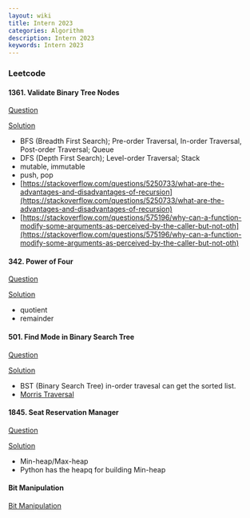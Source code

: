```yaml
---
layout: wiki
title: Intern 2023
categories: Algorithm
description: Intern 2023
keywords: Intern 2023
---
```


### Leetcode

#### 1361. Validate Binary Tree Nodes

[Question](https://leetcode.com/problems/validate-binary-tree-nodes/description/)

[Solution](https://leetcode.com/problems/validate-binary-tree-nodes/solutions/4176918/93-31-bfs-dfs-explained-intuition)

- BFS (Breadth First Search); Pre-order Traversal, In-order Traversal, Post-order Traversal; Queue
- DFS (Depth First Search); Level-order Traversal; Stack
- mutable, immutable
- push, pop
- [https://stackoverflow.com/questions/5250733/what-are-the-advantages-and-disadvantages-of-recursion](https://stackoverflow.com/questions/5250733/what-are-the-advantages-and-disadvantages-of-recursion)
- [https://stackoverflow.com/questions/575196/why-can-a-function-modify-some-arguments-as-perceived-by-the-caller-but-not-oth](https://stackoverflow.com/questions/575196/why-can-a-function-modify-some-arguments-as-perceived-by-the-caller-but-not-oth)

#### 342. Power of Four

[Question](https://leetcode.com/problems/power-of-four/description)

[Solution](https://leetcode.com/problems/power-of-four/solutions/4197587/100-brute-force-two-math-solutions-explained-intuition/)

- quotient
- remainder

#### 501. Find Mode in Binary Search Tree

[Question](https://leetcode.com/problems/find-mode-in-binary-search-tree/description)

[Solution](https://leetcode.com/problems/find-mode-in-binary-search-tree/solutions/4232856/99-87-video-walkthrough-optimal-o-1-space-solution/)

- BST (Binary Search Tree) in-order travesal can get the sorted list.
- [Morris Traversal](https://www.youtube.com/watch?v=A58XHd2Zo4M)

#### 1845. Seat Reservation Manager

[Question](https://leetcode.com/problems/seat-reservation-manager/description/)

[Solution](https://leetcode.com/problems/seat-reservation-manager/solutions/4254452/98-78-counter-and-min-heap/)

- Min-heap/Max-heap
- Python has the heapq for building Min-heap

#### Bit Manipulation

[Bit Manipulation](https://darktiantian.github.io/LeetCode%E7%AE%97%E6%B3%95%E9%A2%98%E6%95%B4%E7%90%86%EF%BC%88%E4%BD%8D%E8%BF%90%E7%AE%97%E7%AF%87%EF%BC%89Bit-Manipulation/)

